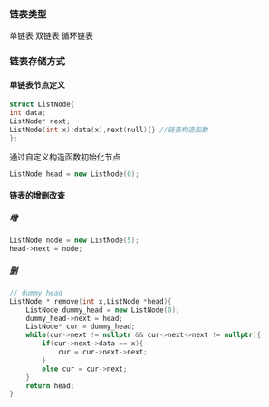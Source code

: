 ### 链表类型
单链表
双链表
循环链表

### 链表存储方式

#### 单链表节点定义
```cpp
struct ListNode{
int data;
ListNode* next;
ListNode(int x):data(x),next(null){} //链表构造函数
};
```

通过自定义构造函数初始化节点
```cpp
ListNode head = new ListNode(0);
```

#### 链表的增删改查

#####  增

```cpp
ListNode node = new ListNode(5);
head->next = node;
```

##### 删
```cpp
// dummy head
ListNode * remove(int x,ListNode *head){
	ListNode dummy_head = new ListNode(0);
	dummy_head->next = head;
    ListNode* cur = dummy_head; 
    while(cur->next != nullptr && cur->next->next != nullptr){
	    if(cur->next->data == x){
		    cur = cur->next->next;
		}
	    else cur = cur->next;
    }
    return head;
}
```


